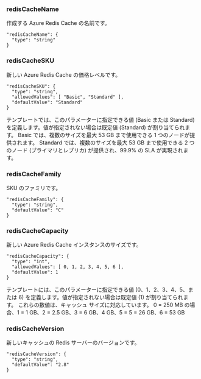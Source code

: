 
### redisCacheName

作成する Azure Redis Cache の名前です。

    "redisCacheName": {
      "type": "string"
    }

### redisCacheSKU

新しい Azure Redis Cache の価格レベルです。

    "redisCacheSKU": {
      "type": "string",
      "allowedValues": [ "Basic", "Standard" ],
      "defaultValue": "Standard"
    }

テンプレートでは、このパラメーターに指定できる値 (Basic または Standard) を定義します。値が指定されない場合は既定値 (Standard) が割り当てられます。 Basic では、複数のサイズを最大 53 GB まで使用できる 1 つのノードが提供されます。
Standard では、複数のサイズを最大 53 GB まで使用できる 2 つのノード (プライマリとレプリカ) が提供され、99.9% の SLA が実現されます。

### redisCacheFamily

SKU のファミリです。

    "redisCacheFamily": {
      "type": "string",
      "defaultValue": "C"
    }

### redisCacheCapacity

新しい Azure Redis Cache インスタンスのサイズです。 

    "redisCacheCapacity": {
      "type": "int",
      "allowedValues": [ 0, 1, 2, 3, 4, 5, 6 ],
      "defaultValue": 1
    }

テンプレートには、このパラメーターに指定できる値 (0、1、2、3、4、5、または 6) を定義します。値が指定されない場合は既定値 (1) が割り当てられます。 これらの数値は、キャッシュ サイズに対応しています。 
0 = 250 MB の場合、1 = 1 GB、2 = 2.5 GB、3 = 6 GB、4 GB、5 = 5 = 26 GB、6 = 53 GB

### redisCacheVersion

新しいキャッシュの Redis サーバーのバージョンです。

    "redisCacheVersion": {
      "type": "string",
      "defaultValue": "2.8"
    }

